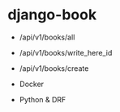 # django-book

- /api/v1/books/all
- /api/v1/books/write_here_id
- /api/v1/books/create

- Docker
- Python & DRF
